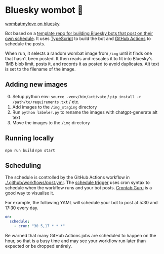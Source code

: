 # Bluesky wombot 🦋

[wombatmylove on bluesky](https://bsky.app/profile/wombatmylove.bsky.social)

Bot based on a [template repo for building Bluesky bots that post on their own schedule](https://github.com/philnash/bsky-bot). It uses [TypeScript](https://www.typescriptlang.org/) to build the bot and [GitHub Actions](https://docs.github.com/en/actions) to schedule the posts.

When run, it selects a random wombat image from `/img` until it finds one that hasn't been posted. It then reads and rescales it to fit into Bluesky's 1MB blob limit, posts it, and records it as posted to avoid duplicates. Alt text is set to the filename of the image.

## Adding new images

0. Setup python env: `source .venv/bin/activate` / `pip install -r /path/to/requirements.txt` / etc.
1. Add images to the `/img_staging` directory
2. Run `python labeler.py` to rename the images with chatgpt-generate alt text
3. Move the images to the `/img` directory

## Running locally

`npm run build`
`npm start`

## Scheduling

The schedule is controlled by the GitHub Actions workflow in [./.github/workflows/post.yml](./.github/workflows/post.yml). The [schedule trigger](https://docs.github.com/en/actions/using-workflows/events-that-trigger-workflows#schedule) uses cron syntax to schedule when the workflow runs and your bot posts. [Crontab Guru](https://crontab.guru/) is a good way to visualise it.

For example, the following YAML will schedule your bot to post at 5:30 and 17:30 every day.

```yml
on:
  schedule:
    - cron: "30 5,17 * * *"
```

Be warned that many GitHub Actions jobs are scheduled to happen on the hour, so that is a busy time and may see your workflow run later than expected or be dropped entirely.
